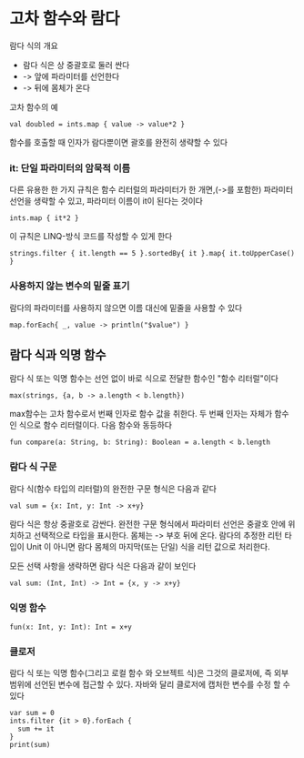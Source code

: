 # 고차 함수와 람다
람다 식의 개요   
- 람다 식은 상 중괄호로 둘러 싼다   
- -> 앞에 파라미터를 선언한다   
- -> 뒤에 몸체가 온다

고차 함수의 예
```
val doubled = ints.map { value -> value*2 }
```
함수를 호출할 때 인자가 람다뿐이면 괄호를 완전히 생략할 수 있다

### it: 단일 파라미터의 암묵적 이름
다른 유용한 한 가지 규칙은 함수 리터럴의 파라미터가 한 개면,(->를 포함한) 파라미터 선언을 생략할 수 있고, 파라미터 이름이 it이 된다는 것이다
```
ints.map { it*2 }
```
이 규칙은 LINQ-방식 코드를 작성할 수 있게 한다
```
strings.filter { it.length == 5 }.sortedBy{ it }.map{ it.toUpperCase() }
```
### 사용하지 않는 변수의 밑줄 표기
람다의 파라미터를 사용하지 않으면 이름 대신에 밑줄을 사용할 수 있다
```
map.forEach{ _, value -> println("$value") }
```
## 람다 식과 익명 함수
람다 식 또는 익명 함수는 선언 없이 바로 식으로 전달한 함수인 "함수 리터럴"이다
```
max(strings, {a, b -> a.length < b.length})
```
max함수는 고차 함수로서  번째 인자로 함수 값을 취한다. 두 번째 인자는 자체가 함수인 식으로 함수 리터럴이다. 다음 함수와 동등하다
```
fun compare(a: String, b: String): Boolean = a.length < b.length
```
### 람다 식 구문
람다 식(함수 타입의 리터럴)의 완전한 구문 형식은 다음과 같다
```
val sum = {x: Int, y: Int -> x+y}
```
람다 식은 항상 중괄호로 감싼다. 완전한 구문 형식에서 파라미터 선언은 중괄호 안에 위치하고 선택적으로 타입을 표시한다. 몸체는 ->	부호 뒤에 온다. 람다의 추정한 리턴 타입이 Unit	이 아니면 람다 몸체의 마지막(또는 단일) 식을 리턴 값으로 처리한다.

모든 선택 사항을 생략하면 람다 식은 다음과 같이 보인다
```
val sum: (Int, Int) -> Int = {x, y -> x+y}
```
### 익명 함수
```
fun(x: Int, y: Int): Int = x+y
```
### 클로저
람다 식 또는 익명 함수(그리고 로컬 함수 와 오브젝트 식)은 그것의 클로저에, 즉 외부 범위에 선언된 변수에 접근할 수 있다. 자바와 달리 클로저에 캡처한 변수를 수정 할 수 있다
```
var sum = 0
ints.filter {it > 0}.forEach {
  sum += it
}
print(sum)
```
